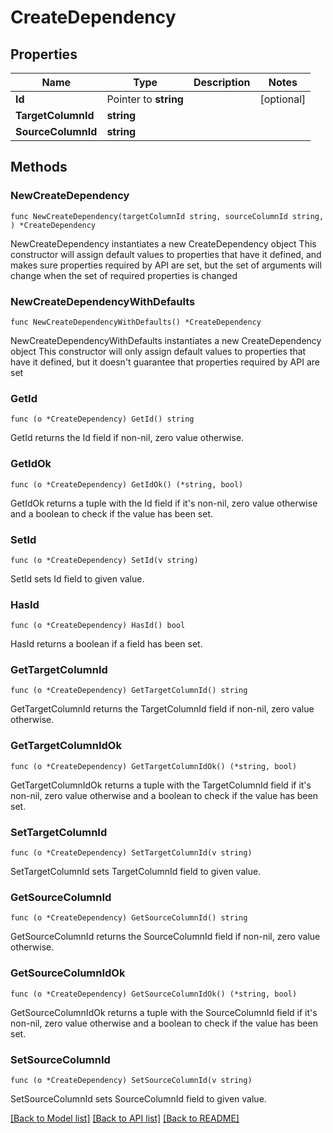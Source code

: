 # CreateDependency

## Properties

Name | Type | Description | Notes
------------ | ------------- | ------------- | -------------
**Id** | Pointer to **string** |  | [optional] 
**TargetColumnId** | **string** |  | 
**SourceColumnId** | **string** |  | 

## Methods

### NewCreateDependency

`func NewCreateDependency(targetColumnId string, sourceColumnId string, ) *CreateDependency`

NewCreateDependency instantiates a new CreateDependency object
This constructor will assign default values to properties that have it defined,
and makes sure properties required by API are set, but the set of arguments
will change when the set of required properties is changed

### NewCreateDependencyWithDefaults

`func NewCreateDependencyWithDefaults() *CreateDependency`

NewCreateDependencyWithDefaults instantiates a new CreateDependency object
This constructor will only assign default values to properties that have it defined,
but it doesn't guarantee that properties required by API are set

### GetId

`func (o *CreateDependency) GetId() string`

GetId returns the Id field if non-nil, zero value otherwise.

### GetIdOk

`func (o *CreateDependency) GetIdOk() (*string, bool)`

GetIdOk returns a tuple with the Id field if it's non-nil, zero value otherwise
and a boolean to check if the value has been set.

### SetId

`func (o *CreateDependency) SetId(v string)`

SetId sets Id field to given value.

### HasId

`func (o *CreateDependency) HasId() bool`

HasId returns a boolean if a field has been set.

### GetTargetColumnId

`func (o *CreateDependency) GetTargetColumnId() string`

GetTargetColumnId returns the TargetColumnId field if non-nil, zero value otherwise.

### GetTargetColumnIdOk

`func (o *CreateDependency) GetTargetColumnIdOk() (*string, bool)`

GetTargetColumnIdOk returns a tuple with the TargetColumnId field if it's non-nil, zero value otherwise
and a boolean to check if the value has been set.

### SetTargetColumnId

`func (o *CreateDependency) SetTargetColumnId(v string)`

SetTargetColumnId sets TargetColumnId field to given value.


### GetSourceColumnId

`func (o *CreateDependency) GetSourceColumnId() string`

GetSourceColumnId returns the SourceColumnId field if non-nil, zero value otherwise.

### GetSourceColumnIdOk

`func (o *CreateDependency) GetSourceColumnIdOk() (*string, bool)`

GetSourceColumnIdOk returns a tuple with the SourceColumnId field if it's non-nil, zero value otherwise
and a boolean to check if the value has been set.

### SetSourceColumnId

`func (o *CreateDependency) SetSourceColumnId(v string)`

SetSourceColumnId sets SourceColumnId field to given value.



[[Back to Model list]](../README.md#documentation-for-models) [[Back to API list]](../README.md#documentation-for-api-endpoints) [[Back to README]](../README.md)


